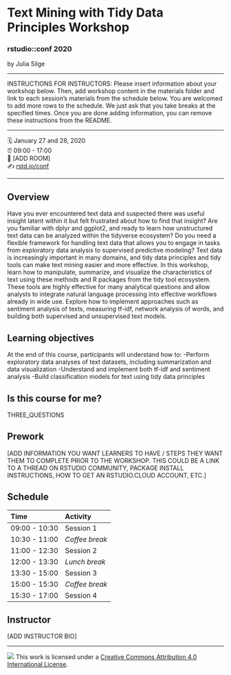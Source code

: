 Text Mining with Tidy Data Principles Workshop
================

### rstudio::conf 2020

by Julia Silge

-----

INSTRUCTIONS FOR INSTRUCTORS: Please insert information about your
workshop below. Then, add workshop content in the materials folder and
link to each session’s materials from the schedule below. You are
welcomed to add more rows to the schedule. We just ask that you take
breaks at the specified times. Once you are done adding information, you
can remove these instructions from the README.

-----

:spiral_calendar: January 27 and 28, 2020  
:alarm_clock:     09:00 - 17:00  
:hotel:           \[ADD ROOM\]  
:writing_hand:    [rstd.io/conf](http://rstd.io/conf)

-----

## Overview

Have you ever encountered text data and suspected there was useful insight latent within it but felt frustrated about how to find that insight? Are you familiar with dplyr and ggplot2, and ready to learn how unstructured text data can be analyzed within the tidyverse ecosystem? Do you need a flexible framework for handling text data that allows you to engage in tasks from exploratory data analysis to supervised predictive modeling? Text data is increasingly important in many domains, and tidy data principles and tidy tools can make text mining easier and more effective. In this workshop, learn how to manipulate, summarize, and visualize the characteristics of text using these methods and R packages from the tidy tool ecosystem. These tools are highly effective for many analytical questions and allow analysts to integrate natural language processing into effective workflows already in wide use. Explore how to implement approaches such as sentiment analysis of texts, measuring tf-idf, network analysis of words, and building both supervised and unsupervised text models.

## Learning objectives

At the end of this course, participants will understand how to: -Perform exploratory data analyses of text datasets, including summarization and data visualization -Understand and implement both tf-idf and sentiment analysis -Build classification models for text using tidy data principles

## Is this course for me?

THREE_QUESTIONS

## Prework

\[ADD INFORMATION YOU WANT LEARNERS TO HAVE / STEPS THEY WANT THEM TO
COMPLETE PRIOR TO THE WORKSHOP. THIS COULD BE A LINK TO A THREAD ON
RSTUDIO COMMUNITY, PACKAGE INSTALL INSTRUCTIONS, HOW TO GET AN
RSTUDIO.CLOUD ACCOUNT, ETC.\]

## Schedule

| Time          | Activity         |
| :------------ | :--------------- |
| 09:00 - 10:30 | Session 1        |
| 10:30 - 11:00 | *Coffee break*   |
| 11:00 - 12:30 | Session 2        |
| 12:00 - 13:30 | *Lunch break*    |
| 13:30 - 15:00 | Session 3        |
| 15:00 - 15:30 | *Coffee break*   |
| 15:30 - 17:00 | Session 4        |

## Instructor

\[ADD INSTRUCTOR BIO\]

-----

![](https://i.creativecommons.org/l/by/4.0/88x31.png) This work is
licensed under a [Creative Commons Attribution 4.0 International
License](https://creativecommons.org/licenses/by/4.0/).
